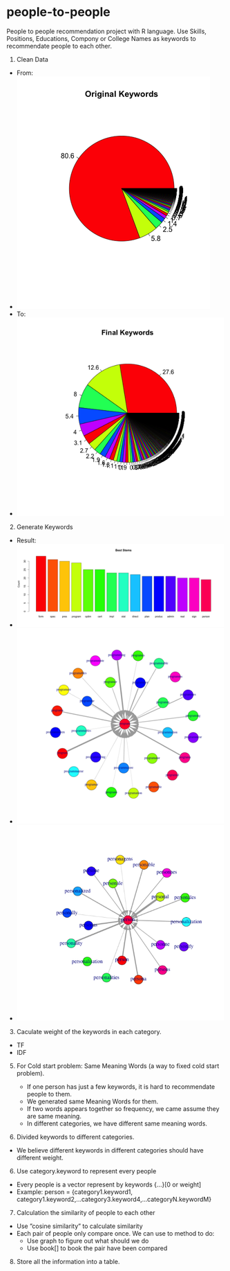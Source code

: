 # people-to-people
People to people recommendation project with R language.
Use Skills, Positions, Educations, Compony or College Names as keywords to recommendate people to each other.

1. Clean Data
  - From:
  - <img alt="keywords-percent" src="img/original-keywords-percent.png"/>
  - To:
  - <img alt="keywords-percent" src="img/final-keywords-percent.png"/>
2. Generate Keywords
  - Result:
  - <img alt="keywords-percent" src="img/best-stems.png"/>
  - <img alt="keywords-percent" src="img/stem-program.png"/>
  - <img alt="keywords-percent" src="img/stem-person.png"/>
3. Caculate weight of the keywords in each category.
  - TF
  - IDF
5. For Cold start problem: Same Meaning Words (a way to fixed cold start problem).
    + If one person has just a few keywords, it is hard to recommendate people to them.
    + We generated same Meaning Words for them.
    + If two words appears together so frequency, we came assume they are same meaning.
    + In different categories, we have different same meaning words.

5. Divided keywords to different categories.
  - We believe different keywords in different categories should have different weight.

6. Use category.keyword to represent every people
  - Every people is a vector represent by keywords {...}[0 or weight]
  - Example: person = {category1.keyword1, category1.keyword2,...category3.keyword4,...categoryN.keywordM}

7. Calculation the similarity of people to each other
  - Use ”cosine similarity” to calculate similarity
  - Each pair of people only compare once. We can use to method to do:
    + Use graph to figure out what should we do
    + Use book[] to book the pair have been compared

8. Store all the information into a table.

